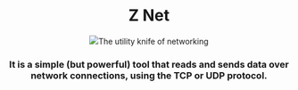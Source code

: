 <div align="center">
<h1>Z Net</h1> 
<img src="src"

<h2>The utility knife of networking 
<h3>It is a simple (but powerful) tool that reads and sends data over network connections, using the TCP or UDP protocol.








  
</div>
